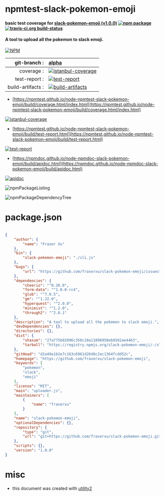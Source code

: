 # npmtest-slack-pokemon-emoji

#### basic test coverage for  [slack-pokemon-emoji (v1.0.0)](https://github.com/fraserxu/slack-pokemon-emoji)  [![npm package](https://img.shields.io/npm/v/npmtest-slack-pokemon-emoji.svg?style=flat-square)](https://www.npmjs.org/package/npmtest-slack-pokemon-emoji) [![travis-ci.org build-status](https://api.travis-ci.org/npmtest/node-npmtest-slack-pokemon-emoji.svg)](https://travis-ci.org/npmtest/node-npmtest-slack-pokemon-emoji)

#### A tool to upload all the pokemon to slack emoji.

[![NPM](https://nodei.co/npm/slack-pokemon-emoji.png?downloads=true&downloadRank=true&stars=true)](https://www.npmjs.com/package/slack-pokemon-emoji)

| git-branch : | [alpha](https://github.com/npmtest/node-npmtest-slack-pokemon-emoji/tree/alpha)|
|--:|:--|
| coverage : | [![istanbul-coverage](https://npmtest.github.io/node-npmtest-slack-pokemon-emoji/build/coverage.badge.svg)](https://npmtest.github.io/node-npmtest-slack-pokemon-emoji/build/coverage.html/index.html)|
| test-report : | [![test-report](https://npmtest.github.io/node-npmtest-slack-pokemon-emoji/build/test-report.badge.svg)](https://npmtest.github.io/node-npmtest-slack-pokemon-emoji/build/test-report.html)|
| build-artifacts : | [![build-artifacts](https://npmtest.github.io/node-npmtest-slack-pokemon-emoji/glyphicons_144_folder_open.png)](https://github.com/npmtest/node-npmtest-slack-pokemon-emoji/tree/gh-pages/build)|

- [https://npmtest.github.io/node-npmtest-slack-pokemon-emoji/build/coverage.html/index.html](https://npmtest.github.io/node-npmtest-slack-pokemon-emoji/build/coverage.html/index.html)

[![istanbul-coverage](https://npmtest.github.io/node-npmtest-slack-pokemon-emoji/build/screenCapture.buildCi.browser.%252Ftmp%252Fbuild%252Fcoverage.lib.html.png)](https://npmtest.github.io/node-npmtest-slack-pokemon-emoji/build/coverage.html/index.html)

- [https://npmtest.github.io/node-npmtest-slack-pokemon-emoji/build/test-report.html](https://npmtest.github.io/node-npmtest-slack-pokemon-emoji/build/test-report.html)

[![test-report](https://npmtest.github.io/node-npmtest-slack-pokemon-emoji/build/screenCapture.buildCi.browser.%252Ftmp%252Fbuild%252Ftest-report.html.png)](https://npmtest.github.io/node-npmtest-slack-pokemon-emoji/build/test-report.html)

- [https://npmdoc.github.io/node-npmdoc-slack-pokemon-emoji/build/apidoc.html](https://npmdoc.github.io/node-npmdoc-slack-pokemon-emoji/build/apidoc.html)

[![apidoc](https://npmdoc.github.io/node-npmdoc-slack-pokemon-emoji/build/screenCapture.buildCi.browser.%252Ftmp%252Fbuild%252Fapidoc.html.png)](https://npmdoc.github.io/node-npmdoc-slack-pokemon-emoji/build/apidoc.html)

![npmPackageListing](https://npmtest.github.io/node-npmtest-slack-pokemon-emoji/build/screenCapture.npmPackageListing.svg)

![npmPackageDependencyTree](https://npmtest.github.io/node-npmtest-slack-pokemon-emoji/build/screenCapture.npmPackageDependencyTree.svg)



# package.json

```json

{
    "author": {
        "name": "Fraser Xu"
    },
    "bin": {
        "slack-pokemon-emoji": "./cli.js"
    },
    "bugs": {
        "url": "https://github.com/fraserxu/slack-pokemon-emoji/issues"
    },
    "dependencies": {
        "cheerio": "^0.20.0",
        "form-data": "^1.0.0-rc4",
        "glob": "^7.0.5",
        "gm": "^1.22.0",
        "hyperquest": "^2.0.0",
        "minimist": "^1.2.0",
        "through2": "^2.0.1"
    },
    "description": "A tool to upload all the pokemon to slack emoji.",
    "devDependencies": {},
    "directories": {},
    "dist": {
        "shasum": "27a775b02096c350c20a11896950eb9502ae4463",
        "tarball": "https://registry.npmjs.org/slack-pokemon-emoji/-/slack-pokemon-emoji-1.0.0.tgz"
    },
    "gitHead": "d2a49a1b2e7c163c6961d2640c2ac1364fcdd52c",
    "homepage": "https://github.com/fraserxu/slack-pokemon-emoji",
    "keywords": [
        "pokemon",
        "slack",
        "emoji"
    ],
    "license": "MIT",
    "main": "uploader.js",
    "maintainers": [
        {
            "name": "fraserxu"
        }
    ],
    "name": "slack-pokemon-emoji",
    "optionalDependencies": {},
    "repository": {
        "type": "git",
        "url": "git+https://github.com/fraserxu/slack-pokemon-emoji.git"
    },
    "scripts": {},
    "version": "1.0.0"
}
```



# misc
- this document was created with [utility2](https://github.com/kaizhu256/node-utility2)
